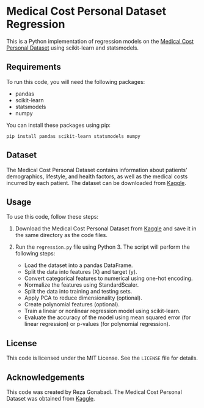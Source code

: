 # Medical Cost Personal Dataset Regression

This is a Python implementation of regression models on the [Medical Cost Personal Dataset](https://www.kaggle.com/mirichoi0218/insurance) using scikit-learn and statsmodels.

## Requirements

To run this code, you will need the following packages:

- pandas
- scikit-learn
- statsmodels
- numpy

You can install these packages using pip:

```
pip install pandas scikit-learn statsmodels numpy
```

## Dataset

The Medical Cost Personal Dataset contains information about patients' demographics, lifestyle, and health factors, as well as the medical costs incurred by each patient. The dataset can be downloaded from [Kaggle](https://www.kaggle.com/mirichoi0218/insurance).

## Usage

To use this code, follow these steps:

1. Download the Medical Cost Personal Dataset from [Kaggle](https://www.kaggle.com/mirichoi0218/insurance) and save it in the same directory as the code files.

2. Run the `regression.py` file using Python 3. The script will perform the following steps:

   - Load the dataset into a pandas DataFrame.
   - Split the data into features (X) and target (y).
   - Convert categorical features to numerical using one-hot encoding.
   - Normalize the features using StandardScaler.
   - Split the data into training and testing sets.
   - Apply PCA to reduce dimensionality (optional).
   - Create polynomial features (optional).
   - Train a linear or nonlinear regression model using scikit-learn.
   - Evaluate the accuracy of the model using mean squared error (for linear regression) or p-values (for polynomial regression).

## License

This code is licensed under the MIT License. See the `LICENSE` file for details.

## Acknowledgements

This code was created by Reza Gonabadi. The Medical Cost Personal Dataset was obtained from [Kaggle](https://www.kaggle.com/mirichoi0218/insurance).
